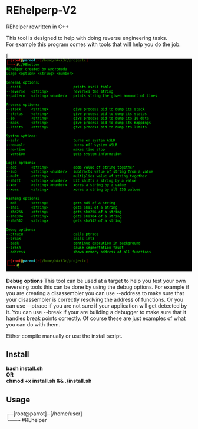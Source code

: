 # REhelperp-V2
REhelper rewritten in C++

This tool is designed to help with doing reverse engineering tasks. <br />
For example this program comes with tools that will help you do the job. <br />

[![REhelper](https://github.com/3XPL017/REhelper/blob/master/images/usage.png)

__Debug options__
This tool can be used at a target to help you test your own reversing tools this can be done by using the debug options. For example if you are creating a disassembler you can use --address to make sure that your disassembler is correctly resolving the address of functions. Or you can use --ptrace if you are not sure if your application will get detected by it. You can use --break if your are building a debugger to make sure that it handles break points correctly. Of course these are just examples of what you can do with them.<br />

Either compile manually or use the install script.

## Install
__bash install.sh__ <br />
      __OR__        <br />
__chmod +x install.sh && ./install.sh__ 



## Usage
┌─[root@parrot]─[/home/user] <br />
└──╼ #REhelper 
